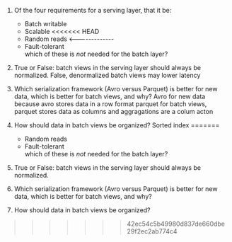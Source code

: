 1. Of the four requirements for a serving layer, that it be:  
	- Batch writable
	- Scalable
<<<<<<< HEAD
	- Random reads    <-------------
	- Fault-tolerant  
	which of these is _not_ needed for the batch layer?  

2. True or False: batch views in the serving layer should always be normalized. 
         False, denormalized batch views may lower latency

3. Which serialization framework (Avro versus Parquet) is better for new data, which is better for batch views, and why?
        Avro for new data because avro stores data in a row format
        parquet for batch views, parquet stores data as columns and aggragations are a colum acton

4. How should data in batch views be organized?
        Sorted index
=======
	- Random reads
	- Fault-tolerant  
	which of these is _not_ needed for the batch layer?  

2. True or False: batch views in the serving layer should always be normalized.

3. Which serialization framework (Avro versus Parquet) is better for new data, which is better for batch views, and why?

4. How should data in batch views be organized?
>>>>>>> 42ec54c5b49980d837de660dbe29f2ec2ab774c4
